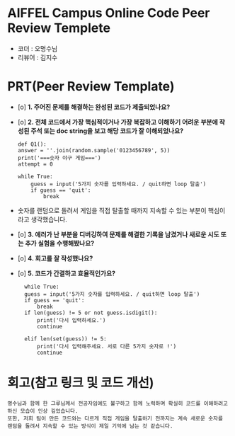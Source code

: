 # AIFFEL Campus Online Code Peer Review Templete
- 코더 : 오명수님
- 리뷰어 : 김지수


# PRT(Peer Review Template)

- [o]  **1. 주어진 문제를 해결하는 완성된 코드가 제출되었나요?**

- [o]  **2. 전체 코드에서 가장 핵심적이거나 가장 복잡하고 이해하기 어려운 부분에 작성된 
주석 또는 doc string을 보고 해당 코드가 잘 이해되었나요?**

      def Q1():
      answer = ''.join(random.sample('0123456789', 5))
      print('===숫자 야구 게임===')
      attempt = 0

      while True:
          guess = input('5가지 숫자를 입력하세요. / quit하면 loop 탈출')
          if guess == 'quit':
              break


- 숫자를 랜덤으로 돌려서 게임을 직접 탈출할 때까지 지속할 수 있는 부분이 핵심이라고 생각했습니다.
        
- [o]  **3. 에러가 난 부분을 디버깅하여 문제를 해결한 기록을 남겼거나
새로운 시도 또는 추가 실험을 수행해봤나요?**
        
- [o]  **4. 회고를 잘 작성했나요?**
        
- [o]  **5. 코드가 간결하고 효율적인가요?**

        while True:
        guess = input('5가지 숫자를 입력하세요. / quit하면 loop 탈출')
        if guess == 'quit':
            break
        if len(guess) != 5 or not guess.isdigit():
            print('다시 입력하세요.')
            continue

        elif len(set(guess)) != 5:
            print('다시 입력해주세요. 서로 다른 5가지 숫자로 !')
            continue



# 회고(참고 링크 및 코드 개선)
```
명수님과 함께 한 그루님께서 전공자임에도 불구하고 함께 노력하며 확실히 코드를 이해하려고 하신 모습이 인상 깊었습니다.
또한, 저희 팀이 만든 코드와는 다르게 직접 게임을 탈출하기 전까지는 계속 새로운 숫자를 랜덤을 돌려서 지속할 수 있는 방식이 제일 기억에 남는 것 같습니다.
```
